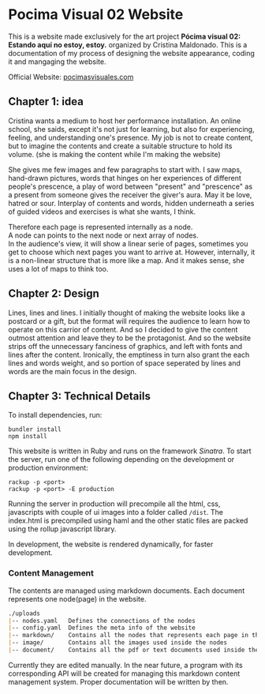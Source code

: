 # Pocima Visual 02 Website

This is a website made exclusively for the art project **Pócima visual 02: Estando aquí no estoy, estoy.** organized by Cristina Maldonado. This is a documentation of my process of designing the website appearance, coding it and mangaging the website.

Official Website: [pocimasvisuales.com](https://pocimasvisuales.com)

## Chapter 1: idea

Cristina wants a medium to host her performance installation. An online school, she saids, except it's not just for learning, but also for experiencing, feeling, and understanding one's presence. My job is not to create content, but to imagine the contents and create a suitable structure to hold its volume. (she is making the content while I'm making the website)

She gives me few images and few paragraphs to start with. I saw maps, hand-drawn pictures, words that hinges on her experiences of different people's prescence, a play of word between "present" and "prescence" as a present from someone gives the receiver the giver's aura. May it be love, hatred or sour. Interplay of contents and words, hidden underneath a series of guided videos and exercises is what she wants, I think. 

Therefore each page is represented internally as a node.  
A node can points to the next node or next array of nodes.  
In the audience's view, it will show a linear serie of pages, sometimes you get to choose which next pages you want to arrive at. However, internally, it is a non-linear structure that is more like a map. And it makes sense, she uses a lot of maps to think too.

## Chapter 2: Design

Lines, lines and lines. I initially thought of making the website looks like a postcard or a gift, but the format will requires the audience to learn how to operate on this carrior of content. And so I decided to give the content outmost attention and leave they to be the protagonist. And so the website strips off the unnecessary fanciness of graphics, and left with fonts and lines after the content. Ironically, the emptiness in turn also grant the each lines and words weight, and so portion of space seperated by lines and words are the main focus in the design.

## Chapter 3: Technical Details

To install dependencies, run:

```
bundler install
npm install
```

This website is written in Ruby and runs on the framework *Sinatra*. To start the server, run one of the following depending on the development or production environment:

```
rackup -p <port>
rackup -p <port> -E production
```

Running the server in production will precompile all the html, css, javascripts with couple of ui images into a folder called `/dist`. The index.html is precompiled using haml and the other static files are packed using the rollup javascript library. 

In development, the website is rendered dynamically, for faster development.

### Content Management

The contents are managed using markdown documents. Each document represents one node(page) in the website.

```markdown
./uploads
|-- nodes.yaml   Defines the connections of the nodes
|-- config.yaml  Defines the meta info of the website
|-- markdown/    Contains all the nodes that represents each page in the website.
|-- image/       Contains all the images used inside the nodes
|-- document/    Contains all the pdf or text documents used inside the nodes
```

Currently they are edited manually. In the near future, a program with its corresponding API will be created for managing this markdown content management system. Proper documentation will be written by then.